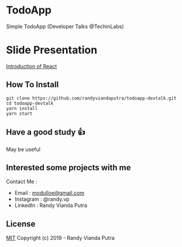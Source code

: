 # TodoApp
Simple TodoApp (Developer Talks @TechinLabs)

# Slide Presentation
[Introduction of React](https://speakerdeck.com/randyviandaputra/introduction-to-react)

## How To Install
```
git clone https://github.com/randyviandaputra/todoapp-devtalk.git
cd todoapp-devtalk
yarn install
yarn start
```

## Have a good study :+1:
May be useful

## Interested some projects with me
Contact Me :
- Email : modulloe@gmail.com
- Instagram : @randy.vp
- LinkedIn : Randy Vianda Putra

## License
[MIT](http://opensource.org/licenses/MIT)
Copyright (c) 2019 - Randy Vianda Putra

